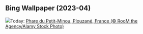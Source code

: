 ## Bing Wallpaper (2023-04)
![](https://www.bing.com/th?id=OHR.MinouLighthouse_FR-FR1992597632_UHD.jpg&w=1000)Today: [Phare du Petit-Minou, Plouzané, France (© RooM the Agency/Alamy Stock Photo)](https://www.bing.com/th?id=OHR.MinouLighthouse_FR-FR1992597632_UHD.jpg)